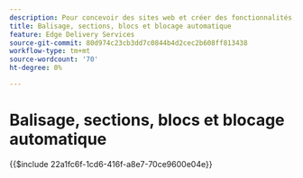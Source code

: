 ```yaml
---
description: Pour concevoir des sites web et créer des fonctionnalités, les développeurs utilisent les balises et le modèle DOM qui sont rendus dynamiquement à partir du contenu. Les balises et le modèle DOM sont construits de manière à permettre une manipulation et un style flexibles. En même temps, il fournit des fonctionnalités prêtes à l’emploi afin que le développeur n’ait pas à se soucier de certains aspects des sites web modernes.
title: Balisage, sections, blocs et blocage automatique
feature: Edge Delivery Services
source-git-commit: 80d974c23cb3dd7c0844b4d2cec2b608ff813438
workflow-type: tm+mt
source-wordcount: '70'
ht-degree: 0%

---
```


# Balisage, sections, blocs et blocage automatique

{{$include 22a1fc6f-1cd6-416f-a8e7-70ce9600e04e}}